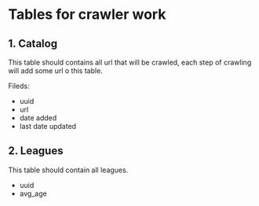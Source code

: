 # Tables for crawler work

## 1. Catalog
This table should contains all url that will be crawled, each step of crawling will add some url o this table.

Fileds:
 - uuid
 - url
 - date added
 - last date updated

## 2. Leagues
This table should contain all leagues.
 - uuid
 - avg_age